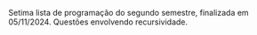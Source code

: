 Setima lista de programação do segundo semestre, finalizada em 05/11/2024. Questões envolvendo recursividade.
